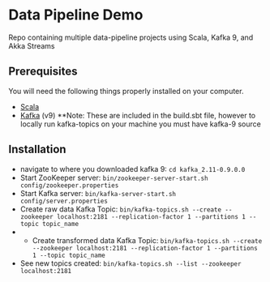 # Data Pipeline Demo
Repo containing multiple data-pipeline projects using Scala, Kafka 9, and Akka Streams

## Prerequisites

You will need the following things properly installed on your computer.

* [Scala](http://www.scala-lang.org/download)
* [Kafka](http://kafka.apache.org/downloads.html) (v9)
**Note: These are included in the build.sbt file, however to locally run kafka-topics on your machine you must have kafka-9 source

## Installation

* navigate to where you downloaded kafka 9: `cd kafka_2.11-0.9.0.0`
* Start ZooKeeper server: `bin/zookeeper-server-start.sh config/zookeeper.properties`
* Start Kafka server: `bin/kafka-server-start.sh config/server.properties`
* Create raw data Kafka Topic: `bin/kafka-topics.sh --create --zookeeper localhost:2181 --replication-factor 1 --partitions 1 --topic topic_name`
* * Create transformed data Kafka Topic: `bin/kafka-topics.sh --create --zookeeper localhost:2181 --replication-factor 1 --partitions 1 --topic topic_name`
* See new topics created: `bin/kafka-topics.sh --list --zookeeper localhost:2181`

